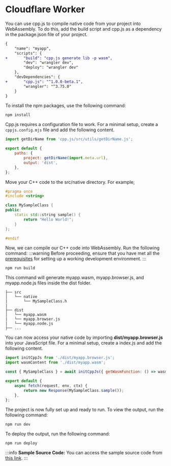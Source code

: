 # Cloudflare Worker

You can use cpp.js to compile native code from your project into WebAssembly. To do this, add the build script and cpp.js as a dependency in the package.json file of your project.

```diff title="package.json"
{
    "name": "myapp",
    "scripts": {
+       "build": "cpp.js generate lib -p wasm",
        "dev": "wrangler dev",
        "deploy": "wrangler dev"
    },
    "devDependencies": {
+       "cpp.js": "^1.0.0-beta.1",
        "wrangler": "^3.75.0"
    }
}
```

To install the npm packages, use the following command:
```shell npm2yarn
npm install
```

Cpp.js requires a configuration file to work. For a minimal setup, create a `cppjs.config.mjs` file and add the following content.

```js title="cppjs.config.mjs"
import getDirName from 'cpp.js/src/utils/getDirName.js';

export default {
    paths: {
        project: getDirName(import.meta.url),
        output: 'dist',
    },
};
```

Move your C++ code to the src/native directory. For example;

```cpp title="src/native/MySampleClass.h"
#pragma once
#include <string>

class MySampleClass {
public:
    static std::string sample() {
        return "Hello World!";
    }
};

#endif
```

Now, we can compile our C++ code into WebAssembly. Run the following command:
:::warning
Before proceeding, ensure that you have met all the [prerequisites](/docs/Getting%20Started/prerequisites) for setting up a working development environment.
:::
```shell npm2yarn
npm run build
```

This command will generate myapp.wasm, myapp.browser.js, and myapp.node.js files inside the dist folder.

```
├── src
│   └── native
|       └── MySampleClass.h
|
├── dist
│   └── myapp.wasm
|   └── myapp.browser.js
|   └── myapp.node.js
├── ...
```

You can now access your native code by importing **dist/myapp.browser.js** into your JavaScript file. For a minimal setup, create a index.js and add the following content.

```js title="index.js"
import initCppJs from './dist/myapp.browser.js';
import wasmContent from './dist/myapp.wasm';

const { MySampleClass } = await initCppJs({ getWasmFunction: () => wasmContent });

export default {
    async fetch(request, env, ctx) {
        return new Response(MySampleClass.sample());
    },
};
```

The project is now fully set up and ready to run. To view the output, run the following command:

```shell npm2yarn
npm run dev
```

To deploy the output, run the following command:

```shell npm2yarn
npm run deploy
```

:::info
**Sample Source Code:** You can access the sample source code from [this link](https://github.com/bugra9/cpp.js/tree/main/samples/cppjs-sample-cloud-cloudflare-worker).
:::
